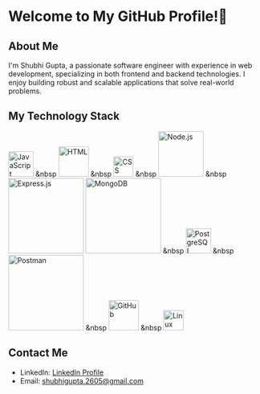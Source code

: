# Welcome to My GitHub Profile!👋

## About Me

I'm Shubhi Gupta, a passionate software engineer with experience in web development, specializing in both frontend and backend technologies. I enjoy building robust and scalable applications that solve real-world problems.

## My Technology Stack


<img src="https://upload.wikimedia.org/wikipedia/commons/6/6a/JavaScript-logo.png" alt="JavaScript" width="50"> &nbsp      <img src="https://upload.wikimedia.org/wikipedia/commons/6/61/HTML5_logo_and_wordmark.svg" alt="HTML" width="60">  &nbsp   <img src="https://upload.wikimedia.org/wikipedia/commons/d/d5/CSS3_logo_and_wordmark.svg" alt="CSS" width="40">  &nbsp   <img src="https://upload.wikimedia.org/wikipedia/commons/d/d9/Node.js_logo.svg" alt="Node.js" width="90">  &nbsp  <img src="https://upload.wikimedia.org/wikipedia/commons/6/64/Expressjs.png" alt="Express.js" width="150"> <img src="https://upload.wikimedia.org/wikipedia/commons/9/93/MongoDB_Logo.svg" alt="MongoDB" width="150"> &nbsp <img src="https://upload.wikimedia.org/wikipedia/commons/2/29/Postgresql_elephant.svg" alt="PostgreSQL" width="50"> &nbsp <img src="https://upload.wikimedia.org/wikipedia/commons/c/c2/Postman_%28software%29.png" alt="Postman" width="150"> &nbsp  <img src="https://upload.wikimedia.org/wikipedia/commons/9/91/Octicons-mark-github.svg" alt="GitHub" width="60"> &nbsp   <img src="https://upload.wikimedia.org/wikipedia/commons/3/35/Tux.svg" alt="Linux" width="40"> 




## Contact Me

- LinkedIn: [LinkedIn Profile](https://www.linkedin.com/in/shubhi-gupta-52550b1b2)
- Email: [shubhigupta.2605@gmail.com](mailto:shubhigupta.2605@gmail.com)



